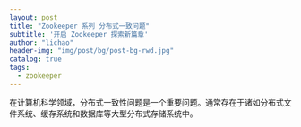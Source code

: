 ```yaml
---
layout: post
title: "Zookeeper 系列 分布式一致问题"
subtitle: '开启 Zookeeper 探索新篇章'
author: "lichao"
header-img: "img/post/bg/post-bg-rwd.jpg"
catalog: true
tags:
  - zookeeper 
---
```



在计算机科学领域，分布式一致性问题是一个重要问题。通常存在于诸如分布式文件系统、缓存系统和数据库等大型分布式存储系统中。

